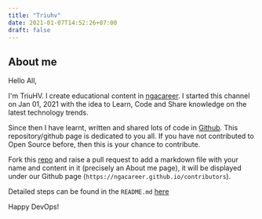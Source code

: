 ```yaml
---
title: "Triuhv"
date: 2021-01-07T14:52:26+07:00
draft: false
---
```

## About me
Hello All,

I'm TriuHV. I create educational content in [ngacareer](https://youtube.com/ngacareer).
I started this channel on Jan 01, 2021 with the idea to Learn, Code and Share knowledge on the latest technology trends.

Since then I have learnt, written and shared lots of code in [Github](http://github.com/ngacareer).
This repository/github page is dedicated to you all. If you have not contributed to Open Source before, then this is your chance to
contribute.

Fork this [repo](https://github.com/ngacareer/ngacareer-src) and raise a pull request to add a markdown file with your name and content in it (precisely an About me page), it will be displayed under our Github page
(`https://ngacareer.github.io/contributors`).

Detailed steps can be found in the `README.md` [here](https://github.com/ngacareer/ngacareer-src/blob/main/README.md)

Happy DevOps!

